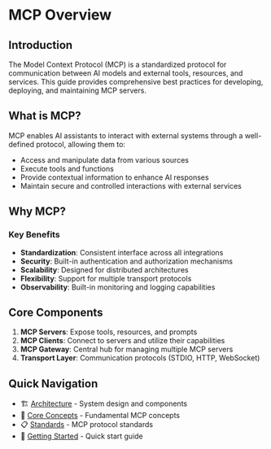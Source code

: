 # MCP Overview

## Introduction

The Model Context Protocol (MCP) is a standardized protocol for communication between AI models and external tools, resources, and services. This guide provides comprehensive best practices for developing, deploying, and maintaining MCP servers.

## What is MCP?

MCP enables AI assistants to interact with external systems through a well-defined protocol, allowing them to:

- Access and manipulate data from various sources
- Execute tools and functions
- Provide contextual information to enhance AI responses
- Maintain secure and controlled interactions with external services

## Why MCP?

### Key Benefits

- **Standardization**: Consistent interface across all integrations
- **Security**: Built-in authentication and authorization mechanisms
- **Scalability**: Designed for distributed architectures
- **Flexibility**: Support for multiple transport protocols
- **Observability**: Built-in monitoring and logging capabilities

## Core Components

1. **MCP Servers**: Expose tools, resources, and prompts
2. **MCP Clients**: Connect to servers and utilize their capabilities
3. **MCP Gateway**: Central hub for managing multiple MCP servers
4. **Transport Layer**: Communication protocols (STDIO, HTTP, WebSocket)

## Quick Navigation

- 🏗️ [Architecture](architecture.md) - System design and components
- 🔑 [Core Concepts](core-concepts.md) - Fundamental MCP concepts
- 📋 [Standards](standards.md) - MCP protocol standards
- 🚦 [Getting Started](getting-started.md) - Quick start guide